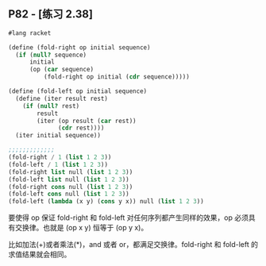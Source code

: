 ## P82 - [练习 2.38]

``` Scheme
#lang racket

(define (fold-right op initial sequence)
  (if (null? sequence)
      initial
      (op (car sequence)
          (fold-right op initial (cdr sequence)))))

(define (fold-left op initial sequence)
  (define (iter result rest)
    (if (null? rest)
        result
        (iter (op result (car rest))
              (cdr rest))))
  (iter initial sequence))

;;;;;;;;;;;;;
(fold-right / 1 (list 1 2 3))
(fold-left / 1 (list 1 2 3))
(fold-right list null (list 1 2 3))
(fold-left list null (list 1 2 3))
(fold-right cons null (list 1 2 3))
(fold-left cons null (list 1 2 3))
(fold-left (lambda (x y) (cons y x)) null (list 1 2 3))
```

要使得 op 保证 fold-right 和 fold-left 对任何序列都产生同样的效果，op 必须具有交换律。也就是 (op x y) 恒等于 (op y x)。

比如加法(+)或者乘法(*)，and 或者 or，都满足交换律。fold-right 和 fold-left 的求值结果就会相同。


